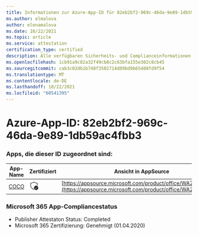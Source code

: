 ```yaml
---
title: Informationen zur Azure-App-ID für 82eb2bf2-969c-46da-9e89-1db59ac4fbb3
ms.author: elmalova
author: elenamalova
ms.date: 10/22/2021
ms.topic: article
ms.service: attestation
certification_type: certified
description: Alle verfügbaren Sicherheits- und Complianceinformationen für 82eb2bf2-969c-46da-9e89-1db59ac4fbb3.
ms.openlocfilehash: 1cb91a9c82a32f49cb8c2c63bfa155e302c8cb45
ms.sourcegitcommit: cab3c02db1b748f3502714d89bd9b65408fd9f54
ms.translationtype: MT
ms.contentlocale: de-DE
ms.lasthandoff: 10/22/2021
ms.locfileid: "60541395"
---
```

# <a name="azure-app-id-82eb2bf2-969c-46da-9e89-1db59ac4fbb3"></a>Azure-App-ID: 82eb2bf2-969c-46da-9e89-1db59ac4fbb3


### <a name="apps-associated-with-this-id"></a>Apps, die dieser ID zugeordnet sind:
| **App-Name** | **Zertifiziert** | **Ansicht in AppSource** |
|--------------|---------------|-----------------------|
| [COCO](https://docs.microsoft.com/microsoft-365-app-certification/forward/WA200001468) | <img alt="Certified application badge" src="../media/certified-badge.png" height="25" width="25" /> | [https://appsource.microsoft.com/product/office/WA200001468](https://appsource.microsoft.com/product/office/WA200001468) |

### <a name="microsoft-365-app-compliance-status"></a>Microsoft 365 App-Compliancestatus
- Publisher Attestaton Status: Completed
- Microsoft 365 Zertifizierung: Genehmigt (01.04.2020)
